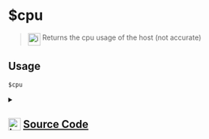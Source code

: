 # $cpu
> <img align="top" src="https://upload.wikimedia.org/wikipedia/commons/thumb/e/e4/Infobox_info_icon.svg/160px-Infobox_info_icon.svg.png?20150409153300" alt="image" width="25" height="auto"> Returns the cpu usage of the host (not accurate)
## Usage
```
$cpu
```
<details>
<summary>
    
## <img align="top" src="https://cdn4.iconfinder.com/data/icons/iconsimple-logotypes/512/github-512.png" alt="image" width="25" height="auto">  [Source Code](https://github.com/tryforge/ForgeScript-V2/blob/main/src/native/cpu.ts)
    
</summary>
    
```ts
/* eslint-disable no-undef */
import { cpus, loadavg } from "os"
import { NativeFunction, Return } from "../structures"

export default new NativeFunction({
    name: "$cpu",
    version: "1.0.0",
    description: "Returns the cpu usage of the host (not accurate)",
    unwrap: false,
    execute(ctx) {
        return Return.success(loadavg()[0] * 100)
    },
})
```
    
</details>